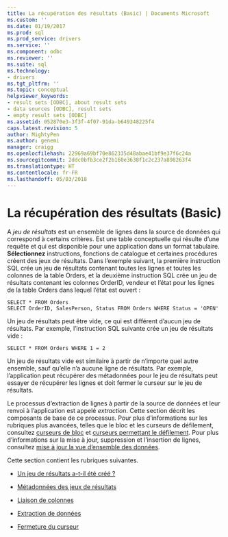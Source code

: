 ```yaml
---
title: La récupération des résultats (Basic) | Documents Microsoft
ms.custom: ''
ms.date: 01/19/2017
ms.prod: sql
ms.prod_service: drivers
ms.service: ''
ms.component: odbc
ms.reviewer: ''
ms.suite: sql
ms.technology:
- drivers
ms.tgt_pltfrm: ''
ms.topic: conceptual
helpviewer_keywords:
- result sets [ODBC], about result sets
- data sources [ODBC], result sets
- empty result sets [ODBC]
ms.assetid: 052870e3-3f3f-4f07-91da-b649348225f4
caps.latest.revision: 5
author: MightyPen
ms.author: genemi
manager: craigg
ms.openlocfilehash: 22969a69bf70e862335d48abae41bf9e37f6c24a
ms.sourcegitcommit: 2ddc0bfb3ce2f2b160e3638f1c2c237a898263f4
ms.translationtype: HT
ms.contentlocale: fr-FR
ms.lasthandoff: 05/03/2018
---
```

# <a name="retrieving-results-basic"></a>La récupération des résultats (Basic)
A *jeu de résultats* est un ensemble de lignes dans la source de données qui correspond à certains critères. Est une table conceptuelle qui résulte d’une requête et qui est disponible pour une application dans un format tabulaire. **Sélectionnez** instructions, fonctions de catalogue et certaines procédures créent des jeux de résultats. Dans l’exemple suivant, la première instruction SQL crée un jeu de résultats contenant toutes les lignes et toutes les colonnes de la table Orders, et la deuxième instruction SQL crée un jeu de résultats contenant les colonnes OrderID, vendeur et l’état pour les lignes de la table Orders dans lequel l’état est ouvert :  
  
```  
SELECT * FROM Orders  
SELECT OrderID, SalesPerson, Status FROM Orders WHERE Status = 'OPEN'  
```  
  
 Un jeu de résultats peut être vide, ce qui est différent d’aucun jeu de résultats. Par exemple, l’instruction SQL suivante crée un jeu de résultats vide :  
  
```  
SELECT * FROM Orders WHERE 1 = 2  
```  
  
 Un jeu de résultats vide est similaire à partir de n’importe quel autre ensemble, sauf qu’elle n’a aucune ligne de résultats. Par exemple, l’application peut récupérer des métadonnées pour le jeu de résultats peut essayer de récupérer les lignes et doit fermer le curseur sur le jeu de résultats.  
  
 Le processus d’extraction de lignes à partir de la source de données et leur renvoi à l’application est appelé *extraction*. Cette section décrit les composants de base de ce processus. Pour plus d’informations sur les rubriques plus avancées, telles que le bloc et les curseurs de défilement, consultez [curseurs de bloc](../../../odbc/reference/develop-app/block-cursors.md) et [curseurs permettant le défilement](../../../odbc/reference/develop-app/scrollable-cursors.md). Pour plus d’informations sur la mise à jour, suppression et l’insertion de lignes, consultez [mise à jour la vue d’ensemble des données](../../../odbc/reference/develop-app/updating-data-overview.md).  
  
 Cette section contient les rubriques suivantes.  
  
-   [Un jeu de résultats a-t-il été créé ?](../../../odbc/reference/develop-app/was-a-result-set-created.md)  
  
-   [Métadonnées des jeux de résultats](../../../odbc/reference/develop-app/result-set-metadata.md)  
  
-   [Liaison de colonnes](../../../odbc/reference/develop-app/binding-columns.md)  
  
-   [Extraction de données](../../../odbc/reference/develop-app/fetching-data.md)  
  
-   [Fermeture du curseur](../../../odbc/reference/develop-app/closing-the-cursor.md)
